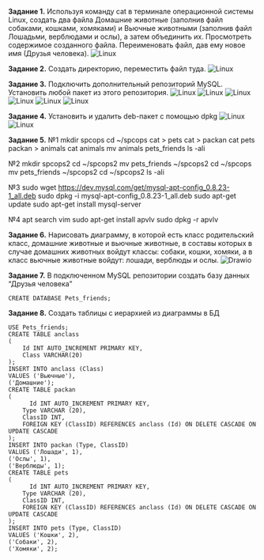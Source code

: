 **Задание 1.**
Используя команду cat в терминале операционной системы Linux, создать
два файла Домашние животные (заполнив файл собаками, кошками,
хомяками) и Вьючные животными (заполнив файл Лошадьми, верблюдами и
ослы), а затем объединить их. Просмотреть содержимое созданного файла.
Переименовать файл, дав ему новое имя (Друзья человека).
<image src="/screens/screen1.jpg" alt="Linux">

**Задание 2.**
Создать директорию, переместить файл туда.
<image src="/screens/screen2.jpg" alt="Linux">

**Задание 3.**
Подключить дополнительный репозиторий MySQL. Установить любой пакет
из этого репозитория.
<image src="/screens/screen3.jpg" alt="Linux">
<image src="/screens/screen3_1.jpg" alt="Linux">
<image src="/screens/screen3_2.jpg" alt="Linux">
<image src="/screens/screen3_3.jpg" alt="Linux">
<image src="/screens/screen3_4.jpg" alt="Linux">
<image src="/screens/screen3_5.jpg" alt="Linux">

**Задание 4.**
Установить и удалить deb-пакет с помощью dpkg
<image src="/screens/screen4.jpg" alt="Linux">
<image src="/screens/screen4_1.jpg" alt="Linux">

**Задание 5.**
№1
mkdir spcops
cd ~/spcops
cat > pets
cat > packan
cat pets packan > animals
cat animals
mv animals pets_friends
ls -ali

№2
mkdir spcops2
cd ~/spcops2
mv pets_friends ~/spcops2
cd ~/spcops
mv pets_friends ~/spcops2
cd ~/spcops2
ls -ali

№3
sudo wget https://dev.mysql.com/get/mysql-apt-config_0.8.23-1_all.deb
sudo dpkg -i mysql-apt-config_0.8.23-1_all.deb
sudo apt-get update
sudo apt-get install mysql-server

№4
apt search vim
sudo apt-get install apvlv
sudo dpkg -r apvlv

**Задание 6.**
Нарисовать диаграмму, в которой есть класс родительский класс, домашние
животные и вьючные животные, в составы которых в случае домашних
животных войдут классы: собаки, кошки, хомяки, а в класс вьючные животные
войдут: лошади, верблюды и ослы.
<image src="/exc6.png" alt="Drawio">

**Задание 7.**
В подключенном MySQL репозитории создать базу данных “Друзья
человека”

`CREATE DATABASE Pets_friends;`

**Задание 8.**
Создать таблицы с иерархией из диаграммы в БД

```
USE Pets_friends;
CREATE TABLE anclass
(
	Id INT AUTO_INCREMENT PRIMARY KEY, 
	Class VARCHAR(20)
);
INSERT INTO anclass (Class)
VALUES ('Вьючные'),
('Домашние');  
CREATE TABLE packan
(
	  Id INT AUTO_INCREMENT PRIMARY KEY,
    Type VARCHAR (20),
    ClassID INT,
    FOREIGN KEY (ClassID) REFERENCES anclass (Id) ON DELETE CASCADE ON UPDATE CASCADE
);
INSERT INTO packan (Type, ClassID)
VALUES ('Лошади', 1),
('Ослы', 1),  
('Верблюды', 1);  
CREATE TABLE pets
(
	  Id INT AUTO_INCREMENT PRIMARY KEY,
    Type VARCHAR (20),
    ClassID INT,
    FOREIGN KEY (ClassID) REFERENCES anclass (Id) ON DELETE CASCADE ON UPDATE CASCADE
);
INSERT INTO pets (Type, ClassID)
VALUES ('Кошки', 2),
('Собаки', 2),  
('Хомяки', 2);
```
